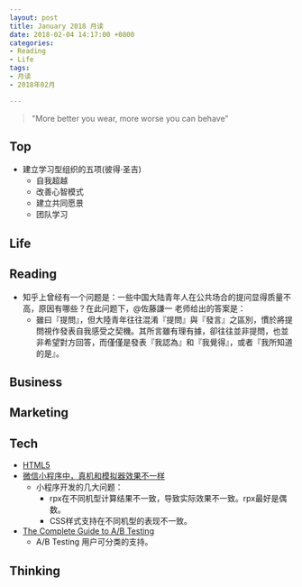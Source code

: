 ```yaml
---
layout: post
title: January 2018 月读
date: 2018-02-04 14:17:00 +0800
categories:
- Reading
- Life
tags:
- 月读
- 2018年02月

---
```


<blockquote class="blockquote-center">
<p>"More better you wear, more worse you can behave"</p>
</blockquote>

## Top

- 建立学习型组织的五项(彼得·圣吉)
	- 自我超越
	- 改善心智模式
	- 建立共同愿景
	- 团队学习

## Life



## Reading

- 知乎上曾经有一个问题是：一些中国大陆青年人在公共场合的提问显得质量不高，原因有哪些？在此问题下，@佐藤謙一 老师给出的答案是：
	- 雖曰『提問』，但大陸青年往往混淆『提問』與『發言』之區別，慣於將提問視作發表自我感受之契機。其所言雖有理有據，卻往往並非提問，也並非希望對方回答，而僅僅是發表『我認為』和『我覺得』，或者『我所知道的是』。


## Business



## Marketing


## Tech

- [HTML5](https://developer.mozilla.org/zh-CN/docs/Web/Guide/HTML/HTML5)
- [微信小程序中，真机和模拟器效果不一样](http://blog.csdn.net/tangxiujiang/article/details/77606696)
	- 小程序开发的几大问题：
		- rpx在不同机型计算结果不一致，导致实际效果不一致。rpx最好是偶数。
		- CSS样式支持在不同机型的表现不一致。
- [The Complete Guide to A/B Testing](https://vwo.com/ab-testing/)
	- A/B Testing 用户可分类的支持。


## Thinking

